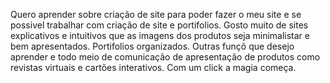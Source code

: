 Quero aprender sobre criação de site para poder fazer o meu site e se possivel trabalhar com criação de site e portifolios.
Gosto muito de sites explicativos e intuitivos que as imagens dos produtos seja minimalistar e bem apresentados.
Portifolios organizados. Outras funçõ que desejo aprender e todo meio de comunicação de apresentação de produtos como revistas virtuais e cartões interativos.
Com um click a magia começa.

